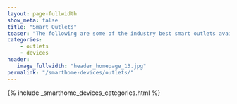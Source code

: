 ```yaml
---
layout: page-fullwidth
show_meta: false
title: "Smart Outlets"
teaser: "The following are some of the industry best smart outlets available, and many of them will work with Alexa and Google Home!"
categories:
    - outlets
    - devices
header:
   image_fullwidth: "header_homepage_13.jpg"
permalink: "/smarthome-devices/outlets/"
---
```


{% include _smarthome_devices_categories.html %}